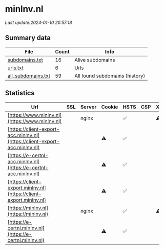 # minlnv.nl
*Last update:2024-01-10 20:57:18*
## Summary data
| File       | Count | Info |
|------------|-------|------|
|[subdomains.txt](/data/minlnv/subdomains.txt)|16|Alive subdomains|
|[urls.txt](/data/minlnv/urls.txt)|6|Urls|
|[all_subdomains.txt](/data/minlnv/all_subdomains.txt)|59|All found subdomains (history)|
## Statistics
| Url | SSL | Server | Cookie | HSTS | CSP | XFO | XXP | RP | Tech |
|------------|-------|------|------|------|------|------|------|------|------|
|[https://www.minlnv.nl](https://www.minlnv.nl)| |nginx| |:white_check_mark: | |:warning: |:white_check_mark: |:white_check_mark: |:white_check_mark: ||
|[https://client-export-acc.minlnv.nl](https://client-export-acc.minlnv.nl)| | |:warning: |:white_check_mark: | | | |:white_check_mark: |:white_check_mark: ||
|[https://e-certnl-acc.minlnv.nl](https://e-certnl-acc.minlnv.nl)| | |:warning: |:white_check_mark: | | | |:white_check_mark: |:white_check_mark: ||
|[https://client-export.minlnv.nl](https://client-export.minlnv.nl)| | |:warning: |:white_check_mark: | | |:white_check_mark: | |:white_check_mark: |HSTS|
|[https://minlnv.nl](https://minlnv.nl)| |nginx| |:white_check_mark: | |:warning: |:white_check_mark: |:white_check_mark: |:white_check_mark: ||
|[https://e-certnl.minlnv.nl](https://e-certnl.minlnv.nl)| | |:warning: |:white_check_mark: | | | |:white_check_mark: |:white_check_mark: ||